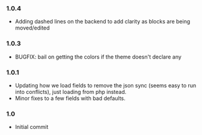 ### 1.0.4 
* Adding dashed lines on the backend to add clarity as blocks are being moved/edited

### 1.0.3
* BUGFIX: bail on getting the colors if the theme doesn't declare any

### 1.0.1
* Updating how we load fields to remove the json sync (seems easy to run into conflicts), just loading from php instead.
* Minor fixes to a few fields with bad defaults.

### 1.0
* Initial commit